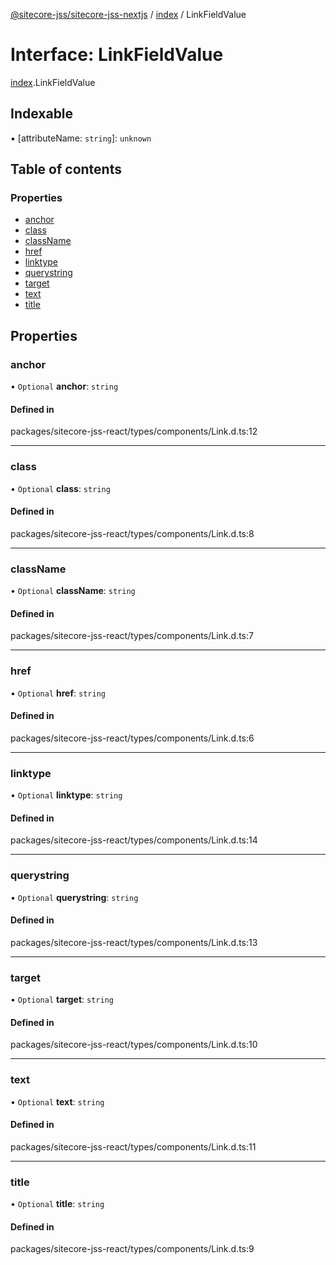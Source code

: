 [@sitecore-jss/sitecore-jss-nextjs](../README.md) / [index](../modules/index.md) / LinkFieldValue

# Interface: LinkFieldValue

[index](../modules/index.md).LinkFieldValue

## Indexable

▪ [attributeName: `string`]: `unknown`

## Table of contents

### Properties

- [anchor](index.LinkFieldValue.md#anchor)
- [class](index.LinkFieldValue.md#class)
- [className](index.LinkFieldValue.md#classname)
- [href](index.LinkFieldValue.md#href)
- [linktype](index.LinkFieldValue.md#linktype)
- [querystring](index.LinkFieldValue.md#querystring)
- [target](index.LinkFieldValue.md#target)
- [text](index.LinkFieldValue.md#text)
- [title](index.LinkFieldValue.md#title)

## Properties

### anchor

• `Optional` **anchor**: `string`

#### Defined in

packages/sitecore-jss-react/types/components/Link.d.ts:12

___

### class

• `Optional` **class**: `string`

#### Defined in

packages/sitecore-jss-react/types/components/Link.d.ts:8

___

### className

• `Optional` **className**: `string`

#### Defined in

packages/sitecore-jss-react/types/components/Link.d.ts:7

___

### href

• `Optional` **href**: `string`

#### Defined in

packages/sitecore-jss-react/types/components/Link.d.ts:6

___

### linktype

• `Optional` **linktype**: `string`

#### Defined in

packages/sitecore-jss-react/types/components/Link.d.ts:14

___

### querystring

• `Optional` **querystring**: `string`

#### Defined in

packages/sitecore-jss-react/types/components/Link.d.ts:13

___

### target

• `Optional` **target**: `string`

#### Defined in

packages/sitecore-jss-react/types/components/Link.d.ts:10

___

### text

• `Optional` **text**: `string`

#### Defined in

packages/sitecore-jss-react/types/components/Link.d.ts:11

___

### title

• `Optional` **title**: `string`

#### Defined in

packages/sitecore-jss-react/types/components/Link.d.ts:9
